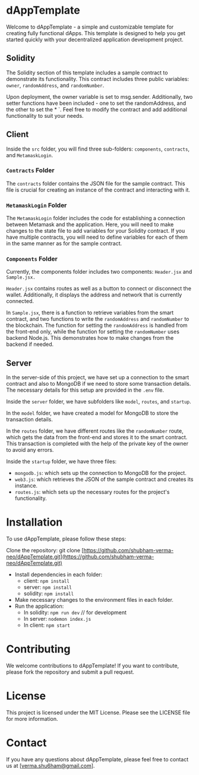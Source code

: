 # dAppTemplate

Welcome to dAppTemplate - a simple and customizable template for creating fully functional dApps. This template is designed to help you get started quickly with your decentralized application development project.

## Solidity

The Solidity section of this template includes a sample contract to demonstrate its functionality. This contract includes three public variables: `owner`, `randomAddress`, and `randomNumber`.

Upon deployment, the owner variable is set to msg.sender. Additionally, two setter functions have been included - one to set the randomAddress, and the other to set the * `. Feel free to modify the contract and add additional functionality to suit your needs.

## Client

Inside the `src` folder, you will find three sub-folders: `components`, `contracts`, and `MetamaskLogin`.

### `Contracts` Folder

The `contracts` folder contains the JSON file for the sample contract. This file is crucial for creating an instance of the contract and interacting with it.

### `MetamaskLogin` Folder

The `MetamaskLogin` folder includes the code for establishing a connection between Metamask and the application. Here, you will need to make changes to the state file to add variables for your Solidity contract. If you have multiple contracts, you will need to define variables for each of them in the same manner as for the sample contract.

### `Components` Folder

Currently, the components folder includes two components: `Header.jsx` and `Sample.jsx.`

`Header.jsx` contains routes as well as a button to connect or disconnect the wallet. Additionally, it displays the address and network that is currently connected.

In `Sample.jsx`, there is a function to retrieve variables from the smart contract, and two functions to write the `randomAddress` and `randomNumber` to the blockchain. The function for setting the `randomAddress` is handled from the front-end only, while the function for setting the `randomNumber` uses backend Node.js. This demonstrates how to make changes from the backend if needed.

## Server

In the server-side of this project, we have set up a connection to the smart contract and also to MongoDB if we need to store some transaction details. The necessary details for this setup are provided in the `.env` file.

Inside the `server` folder, we have subfolders like `model`, `routes`, and `startup`.

In the `model` folder, we have created a model for MongoDB to store the transaction details.

In the `routes` folder, we have different routes like the `randomNumber` route, which gets the data from the front-end and stores it to the smart contract. This transaction is completed with the help of the private key of the owner to avoid any errors.

Inside the `startup` folder, we have three files:<br/>
- `mongodb.js`: which sets up the connection to MongoDB for the project.<br/>
- `web3.js`: which retrieves the JSON of the sample contract and creates its instance.<br/>
- `routes.js`: which sets up the necessary routes for the project's functionality.<br/>

# Installation

To use dAppTemplate, please follow these steps:

Clone the repository: git clone [https://github.com/shubham-verma-neo/dAppTemplate.git](https://github.com/shubham-verma-neo/dAppTemplate.git)
- Install dependencies in each folder: <br/>
    - client: `npm install` <br/>
    - server: `npm install` <br/>
    - solidity: `npm install`<br/>
- Make necessary changes to the environment files in each folder.<br/>
- Run the application:<br/>
    - In solidity: `npm run dev` // for development<br/>
    - In server: `nodemon index.js`<br/>
    - In client: `npm start`<br/>

# Contributing

We welcome contributions to dAppTemplate! If you want to contribute, please fork the repository and submit a pull request.

# License

This project is licensed under the MIT License. Please see the LICENSE file for more information.

# Contact

If you have any questions about dAppTemplate, please feel free to contact us at [verma.shu6ham@gmail.com].
